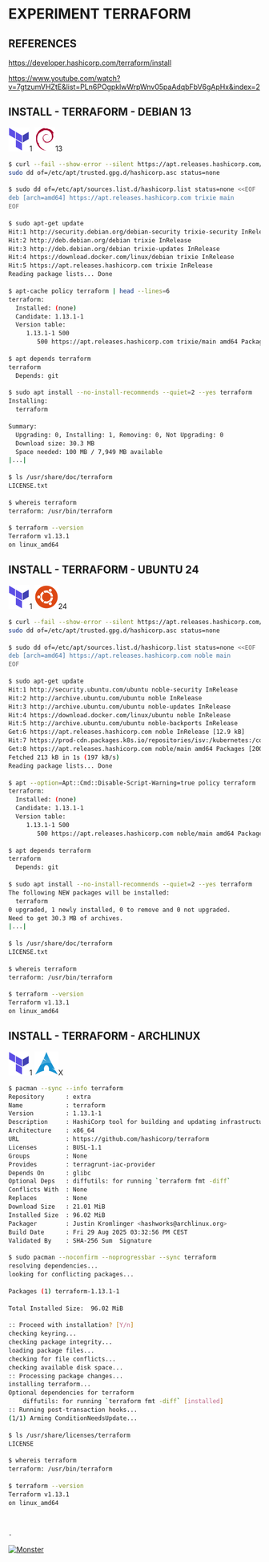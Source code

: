 # EXPERIMENT TERRAFORM

## REFERENCES

https://developer.hashicorp.com/terraform/install

https://www.youtube.com/watch?v=7gtzumVHZtE&list=PLn6POgpklwWrpWnv05paAdqbFbV6gApHx&index=2

## INSTALL - TERRAFORM - DEBIAN 13

[![Terraform](img/terraform.webp "Terraform")](https://developer.hashicorp.com/terraform)1
[![Debian](img/debian.webp "Debian")](https://debian.org)13


```bash
$ curl --fail --show-error --silent https://apt.releases.hashicorp.com/gpg |
sudo dd of=/etc/apt/trusted.gpg.d/hashicorp.asc status=none

$ sudo dd of=/etc/apt/sources.list.d/hashicorp.list status=none <<EOF
deb [arch=amd64] https://apt.releases.hashicorp.com trixie main
EOF

$ sudo apt-get update
Hit:1 http://security.debian.org/debian-security trixie-security InRelease
Hit:2 http://deb.debian.org/debian trixie InRelease
Hit:3 http://deb.debian.org/debian trixie-updates InRelease
Hit:4 https://download.docker.com/linux/debian trixie InRelease
Hit:5 https://apt.releases.hashicorp.com trixie InRelease
Reading package lists... Done

$ apt-cache policy terraform | head --lines=6
terraform:
  Installed: (none)
  Candidate: 1.13.1-1
  Version table:
     1.13.1-1 500
        500 https://apt.releases.hashicorp.com trixie/main amd64 Packages

$ apt depends terraform
terraform
  Depends: git

$ sudo apt install --no-install-recommends --quiet=2 --yes terraform
Installing:
  terraform

Summary:
  Upgrading: 0, Installing: 1, Removing: 0, Not Upgrading: 0
  Download size: 30.3 MB
  Space needed: 100 MB / 7,949 MB available
|...|

$ ls /usr/share/doc/terraform
LICENSE.txt

$ whereis terraform
terraform: /usr/bin/terraform

$ terraform --version
Terraform v1.13.1
on linux_amd64
```

## INSTALL - TERRAFORM - UBUNTU 24

[![Terraform](img/terraform.webp "Terraform")](https://developer.hashicorp.com/terraform)1
[![Ubuntu](img/ubuntu.webp "Ubuntu")](https://ubuntu.com)24

```bash
$ curl --fail --show-error --silent https://apt.releases.hashicorp.com/gpg |
sudo dd of=/etc/apt/trusted.gpg.d/hashicorp.asc status=none

$ sudo dd of=/etc/apt/sources.list.d/hashicorp.list status=none <<EOF
deb [arch=amd64] https://apt.releases.hashicorp.com noble main
EOF

$ sudo apt-get update
Hit:1 http://security.ubuntu.com/ubuntu noble-security InRelease
Hit:2 http://archive.ubuntu.com/ubuntu noble InRelease
Hit:3 http://archive.ubuntu.com/ubuntu noble-updates InRelease
Hit:4 https://download.docker.com/linux/ubuntu noble InRelease
Hit:5 http://archive.ubuntu.com/ubuntu noble-backports InRelease
Get:6 https://apt.releases.hashicorp.com noble InRelease [12.9 kB]
Hit:7 https://prod-cdn.packages.k8s.io/repositories/isv:/kubernetes:/core:/stable:/v1.34/deb  InRelease
Get:8 https://apt.releases.hashicorp.com noble/main amd64 Packages [200 kB]
Fetched 213 kB in 1s (197 kB/s)  
Reading package lists... Done

$ apt --option=Apt::Cmd::Disable-Script-Warning=true policy terraform | head --lines=6
terraform:
  Installed: (none)
  Candidate: 1.13.1-1
  Version table:
     1.13.1-1 500
        500 https://apt.releases.hashicorp.com noble/main amd64 Packages

$ apt depends terraform
terraform
  Depends: git

$ sudo apt install --no-install-recommends --quiet=2 --yes terraform
The following NEW packages will be installed:
  terraform
0 upgraded, 1 newly installed, 0 to remove and 0 not upgraded.
Need to get 30.3 MB of archives.
|...|

$ ls /usr/share/doc/terraform
LICENSE.txt

$ whereis terraform
terraform: /usr/bin/terraform

$ terraform --version
Terraform v1.13.1
on linux_amd64
```

## INSTALL - TERRAFORM - ARCHLINUX

[![Terraform](img/terraform.webp "Terraform")](https://developer.hashicorp.com/terraform)1
[![Archlinux](img/archlinux.webp "Archlinux")](https://archlinux.org)X

```bash
$ pacman --sync --info terraform
Repository      : extra
Name            : terraform
Version         : 1.13.1-1
Description     : HashiCorp tool for building and updating infrastructure as code idempotently
Architecture    : x86_64
URL             : https://github.com/hashicorp/terraform
Licenses        : BUSL-1.1
Groups          : None
Provides        : terragrunt-iac-provider
Depends On      : glibc
Optional Deps   : diffutils: for running `terraform fmt -diff`
Conflicts With  : None
Replaces        : None
Download Size   : 21.01 MiB
Installed Size  : 96.02 MiB
Packager        : Justin Kromlinger <hashworks@archlinux.org>
Build Date      : Fri 29 Aug 2025 03:32:56 PM CEST
Validated By    : SHA-256 Sum  Signature

$ sudo pacman --noconfirm --noprogressbar --sync terraform
resolving dependencies...
looking for conflicting packages...

Packages (1) terraform-1.13.1-1

Total Installed Size:  96.02 MiB

:: Proceed with installation? [Y/n]
checking keyring...
checking package integrity...
loading package files...
checking for file conflicts...
checking available disk space...
:: Processing package changes...
installing terraform...
Optional dependencies for terraform
    diffutils: for running `terraform fmt -diff` [installed]
:: Running post-transaction hooks...
(1/1) Arming ConditionNeedsUpdate...

$ ls /usr/share/licenses/terraform
LICENSE

$ whereis terraform
terraform: /usr/bin/terraform

$ terraform --version
Terraform v1.13.1
on linux_amd64
```

&nbsp;

`-`

[![Monster](https://avatars.githubusercontent.com/u/47848582?s=96&v=4 "Boo!")](../README.md)
